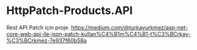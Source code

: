 # HttpPatch-Products.API
Rest API Patch için proje. https://medium.com/@turkayurkmez/asp-net-core-web-api-ile-json-patch-kullan%C4%B1m%C4%B1-t%C3%BCrkay-%C3%BCrkmez-7e937f60b58a
